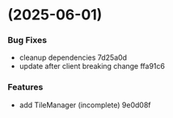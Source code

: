 #  (2025-06-01)


### Bug Fixes

* cleanup dependencies 7d25a0d
* update after client breaking change ffa91c6


### Features

* add TileManager (incomplete) 9e0d08f



